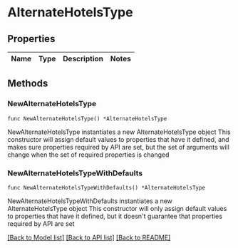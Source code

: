 # AlternateHotelsType

## Properties

Name | Type | Description | Notes
------------ | ------------- | ------------- | -------------

## Methods

### NewAlternateHotelsType

`func NewAlternateHotelsType() *AlternateHotelsType`

NewAlternateHotelsType instantiates a new AlternateHotelsType object
This constructor will assign default values to properties that have it defined,
and makes sure properties required by API are set, but the set of arguments
will change when the set of required properties is changed

### NewAlternateHotelsTypeWithDefaults

`func NewAlternateHotelsTypeWithDefaults() *AlternateHotelsType`

NewAlternateHotelsTypeWithDefaults instantiates a new AlternateHotelsType object
This constructor will only assign default values to properties that have it defined,
but it doesn't guarantee that properties required by API are set


[[Back to Model list]](../README.md#documentation-for-models) [[Back to API list]](../README.md#documentation-for-api-endpoints) [[Back to README]](../README.md)


